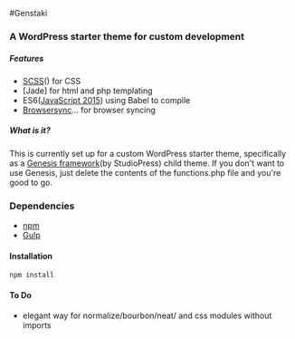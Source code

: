 #Genstaki

### A WordPress starter theme for custom development

##### Features

* [SCSS](http://sass-lang.com/)() for CSS
* [Jade] for html and php templating
* ES6([JavaScript 2015](https://babeljs.io/docs/learn-es2015/)) using Babel to compile
* [Browsersync](https://www.browsersync.io/)... for browser syncing

##### What is it?

This is currently set up for a custom WordPress starter theme, specifically as a [Genesis framework](http://my.studiopress.com/themes/)(by StudioPress) child theme. If you don't want to use Genesis, just delete the contents of the functions.php file and you're good to go.

### Dependencies

* [npm](https://www.npmjs.com/)
* [Gulp](http://gulpjs.com/)

#### Installation

`npm install`

#### To Do

* elegant way for normalize/bourbon/neat/ and css modules without imports
